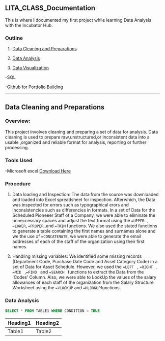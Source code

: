 ## LITA_CLASS_Documentation
This is where I documented my first project while learning Data Analysis with the  Incubator Hub.

### Outline
1. [Data Cleaning and Preparations](data-cleaning-and-preparations)

2. [Data Analysis](data-analysis)
   
3. [Data Visualization](data-visualization)
     
-SQL

-Github for Portfolio Building

---
## Data Cleaning and Preparations

### Overview:
This project involves cleaning and preparing a set of data for analysis. Data cleaning is used to prepare raw,unstructured,or inconsistent data into a usable ,organized and reliable format for analysis, reporting or further processing.

### Tools Used
-Microsoft excel [Download Here](https://www.microsoft.com/en-ng/)

### Procedure

1. Data loading and Inspection: The data from the source was downloaded and loaded into Excel spreadsheet for inspection. Afterwhich, the Data was inspected for errors such as typographical erors and inconsistencies such as differencies in formats. In a set of Data for the Scheduled Pioneeer Staff of a Company, we were able to eliminate the unneccessary spaces and adjust the text format using the ```=UPPER ```, ```=LOWER```, ```=PROPER``` .and ```=TRIM``` functions. We also used the stated functions to generate a table containing the first names and surnames alone and we the use of ```=CONCATENATE```, we were able to generate the email addresses of each of the staff of the organization using their first names.
   
2. Handling missing variables: We identified some missing records (Department Code, Purchase Date Code and Asset Category Code) in a set of Data for Asset Schedule. However, we used the ```=LEFT ``` , ```=RIGHT ``` , ```=MID ``` ,```=FIND ``` and ```=SEARCH ``` functions to extract the Data from the 'Codes' Column. Also, we were able to LookUp the values of the salary allowances of each staff of the organization from the Salary Structure Worksheet using the ```=VLOOKUP``` and ```=HLOOKUP```functions.
   
### Data Analysis

``` SQL
SELECT * FROM TABLE1 WHERE CONDITION = TRUE
```

|Heading1|Heading2|
|--------|--------|
|Table1|Table2|
